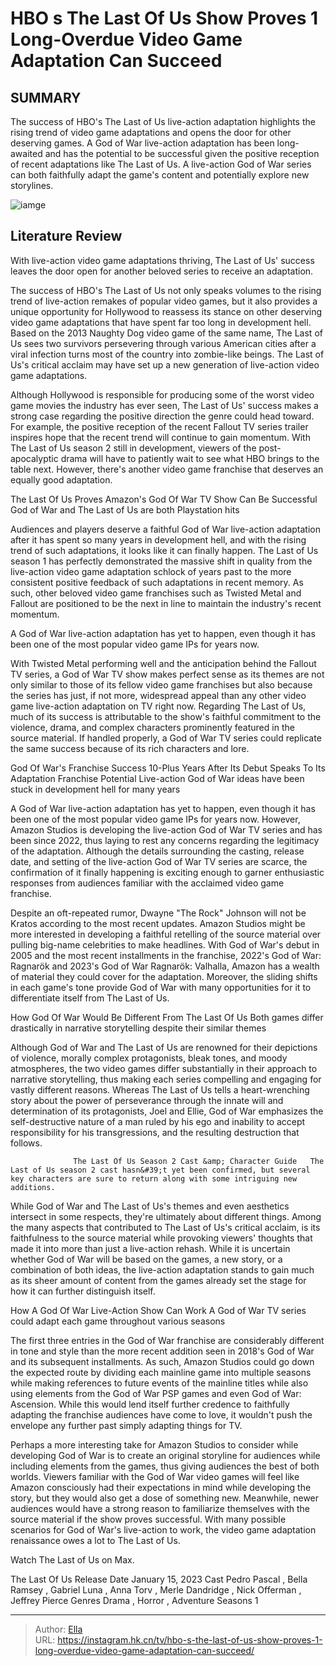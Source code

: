 # HBO s The Last Of Us Show Proves 1 Long-Overdue Video Game Adaptation Can Succeed


## SUMMARY 



  The success of HBO&#39;s The Last of Us live-action adaptation highlights the rising trend of video game adaptations and opens the door for other deserving games.   A God of War live-action adaptation has been long-awaited and has the potential to be successful given the positive reception of recent adaptations like The Last of Us.   A live-action God of War series can both faithfully adapt the game&#39;s content and potentially explore new storylines.  

![iamge](https://static1.srcdn.com/wordpress/wp-content/uploads/2024/01/joel-frowning-at-ellie-in-the-last-of-us-tv-series-season-1.jpg)

## Literature Review
With live-action video game adaptations thriving, The Last of Us&#39; success leaves the door open for another beloved series to receive an adaptation.




The success of HBO&#39;s The Last of Us not only speaks volumes to the rising trend of live-action remakes of popular video games, but it also provides a unique opportunity for Hollywood to reassess its stance on other deserving video game adaptations that have spent far too long in development hell. Based on the 2013 Naughty Dog video game of the same name, The Last of Us sees two survivors persevering through various American cities after a viral infection turns most of the country into zombie-like beings. The Last of Us&#39;s critical acclaim may have set up a new generation of live-action video game adaptations.




Although Hollywood is responsible for producing some of the worst video game movies the industry has ever seen, The Last of Us&#39; success makes a strong case regarding the positive direction the genre could head toward. For example, the positive reception of the recent Fallout TV series trailer inspires hope that the recent trend will continue to gain momentum. With The Last of Us season 2 still in development, viewers of the post-apocalyptic drama will have to patiently wait to see what HBO brings to the table next. However, there&#39;s another video game franchise that deserves an equally good adaptation.


 The Last Of Us Proves Amazon&#39;s God Of War TV Show Can Be Successful 
God of War and The Last of Us are both Playstation hits
          

Audiences and players deserve a faithful God of War live-action adaptation after it has spent so many years in development hell, and with the rising trend of such adaptations, it looks like it can finally happen. The Last of Us season 1 has perfectly demonstrated the massive shift in quality from the live-action video game adaptation schlock of years past to the more consistent positive feedback of such adaptations in recent memory. As such, other beloved video game franchises such as Twisted Metal and Fallout are positioned to be the next in line to maintain the industry&#39;s recent momentum.






A God of War live-action adaptation has yet to happen, even though it has been one of the most popular video game IPs for years now.




With Twisted Metal performing well and the anticipation behind the Fallout TV series, a God of War TV show makes perfect sense as its themes are not only similar to those of its fellow video game franchises but also because the series has just, if not more, widespread appeal than any other video game live-action adaptation on TV right now. Regarding The Last of Us, much of its success is attributable to the show&#39;s faithful commitment to the violence, drama, and complex characters prominently featured in the source material. If handled properly, a God of War TV series could replicate the same success because of its rich characters and lore.



 God Of War&#39;s Franchise Success 10-Plus Years After Its Debut Speaks To Its Adaptation Franchise Potential 
Live-action God of War ideas have been stuck in development hell for many years
          




A God of War live-action adaptation has yet to happen, even though it has been one of the most popular video game IPs for years now. However, Amazon Studios is developing the live-action God of War TV series and has been since 2022, thus laying to rest any concerns regarding the legitimacy of the adaptation. Although the details surrounding the casting, release date, and setting of the live-action God of War TV series are scarce, the confirmation of it finally happening is exciting enough to garner enthusiastic responses from audiences familiar with the acclaimed video game franchise.

Despite an oft-repeated rumor, Dwayne &#34;The Rock&#34; Johnson will not be Kratos according to the most recent updates. Amazon Studios might be more interested in developing a faithful retelling of the source material over pulling big-name celebrities to make headlines. With God of War&#39;s debut in 2005 and the most recent installments in the franchise, 2022&#39;s God of War: Ragnarök and 2023&#39;s God of War Ragnarök: Valhalla, Amazon has a wealth of material they could cover for the adaptation. Moreover, the sliding shifts in each game&#39;s tone provide God of War with many opportunities for it to differentiate itself from The Last of Us.






 How God Of War Would Be Different From The Last Of Us 
Both games differ drastically in narrative storytelling despite their similar themes
         

Although God of War and The Last of Us are renowned for their depictions of violence, morally complex protagonists, bleak tones, and moody atmospheres, the two video games differ substantially in their approach to narrative storytelling, thus making each series compelling and engaging for vastly different reasons. Whereas The Last of Us tells a heart-wrenching story about the power of perseverance through the innate will and determination of its protagonists, Joel and Ellie, God of War emphasizes the self-destructive nature of a man ruled by his ego and inability to accept responsibility for his transgressions, and the resulting destruction that follows.

                  The Last Of Us Season 2 Cast &amp; Character Guide   The Last of Us season 2 cast hasn&#39;t yet been confirmed, but several key characters are sure to return along with some intriguing new additions.    




While God of War and The Last of Us&#39;s themes and even aesthetics intersect in some respects, they&#39;re ultimately about different things. Among the many aspects that contributed to The Last of Us&#39;s critical acclaim, is its faithfulness to the source material while provoking viewers&#39; thoughts that made it into more than just a live-action rehash. While it is uncertain whether God of War will be based on the games, a new story, or a combination of both ideas, the live-action adaptation stands to gain much as its sheer amount of content from the games already set the stage for how it can further distinguish itself.



 How A God Of War Live-Action Show Can Work 
A God of War TV series could adapt each game throughout various seasons
         

The first three entries in the God of War franchise are considerably different in tone and style than the more recent addition seen in 2018&#39;s God of War and its subsequent installments. As such, Amazon Studios could go down the expected route by dividing each mainline game into multiple seasons while making references to future events of the mainline titles while also using elements from the God of War PSP games and even God of War: Ascension. While this would lend itself further credence to faithfully adapting the franchise audiences have come to love, it wouldn&#39;t push the envelope any further past simply adapting things for TV.




Perhaps a more interesting take for Amazon Studios to consider while developing God of War is to create an original storyline for audiences while including elements from the games, thus giving audiences the best of both worlds. Viewers familiar with the God of War video games will feel like Amazon consciously had their expectations in mind while developing the story, but they would also get a dose of something new. Meanwhile, newer audiences would have a strong reason to familiarize themselves with the source material if the show proves successful. With many possible scenarios for  God of War&#39;s live-action to work, the video game adaptation renaissance owes a lot to The Last of Us.

Watch The Last of Us on Max.

  The Last Of Us   Release Date   January 15, 2023    Cast   Pedro Pascal , Bella Ramsey , Gabriel Luna , Anna Torv , Merle Dandridge , Nick Offerman , Jeffrey Pierce    Genres   Drama , Horror , Adventure    Seasons   1       


---

> Author: [Ella](https://instagram.hk.cn/)  
> URL: https://instagram.hk.cn/tv/hbo-s-the-last-of-us-show-proves-1-long-overdue-video-game-adaptation-can-succeed/  

